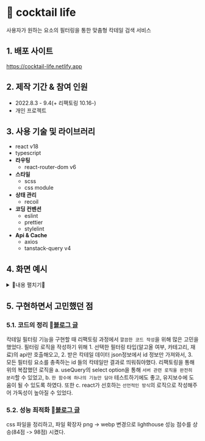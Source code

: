 # :pushpin: cocktail life
사용자가 원하는 요소의 필터링을 통한 맞춤형 칵테일 검색 서비스

## 1. 배포 사이트
https://cocktail-life.netlify.app

## 2. 제작 기간 & 참여 인원
- 2022.8.3 - 9.4(+ 리팩토링 10.16-)
- 개인 프로젝트

## 3. 사용 기술 및 라이브러리
- react v18
- typescript
- **라우팅**
  - react-router-dom v6
- **스타일**
   - scss
   - css module
- **상태 관리**
  - recoil
- **코딩 컨벤션**
   - eslint
   - prettier
   - stylelint
- **Api & Cache**
   - axios
   - tanstack-query v4

## 4. 화면 예시
<details markdown="1">
<summary>🎈내용 펼치기🎈</summary>
  
### 4.1. Popular 페이지
인기 칵테일을 rank 순서대로 볼 수 있습니다. 

![ezgif com-gif-maker (17)](https://user-images.githubusercontent.com/67466789/206457679-0f116170-300b-41ac-91e7-c65bd6ba268f.gif)

### 4.2. Search 페이지
- 검색 칵테일 이름 입력, 필터링을 통해 조건에 부합하는 검색을 할 수 있습니다. 
- search 버튼 클릭 시 로딩을 띄워줍니다. 
> 하지만, 60분 이내 이미 검색 이력이 있는 키워드 또는 필터링 검색의 경우 로딩을 거치지 않고 바로 검색 결과를 보여줍니다(캐싱).

#### 4.2.1. 키워드 서치
서치 이름 입력 -> search 버튼 클릭 -> 검색 결과

![ezgif com-gif-maker (23)](https://user-images.githubusercontent.com/67466789/206460246-2b6ac5cb-37ed-4d23-b06b-5227ce0cd215.gif)

#### 4.2.2. 필터링 서치
filter 버튼 클릭 -> alcoholic(알코올 여부) 또는 category(카테고리) 또는 ingredient(재료) 선택 -> filter 박스의 apply 버튼 클릭 -> search 버튼 클릭 -> 모든 filtering 조건에 부합하는 검색 결과

![ezgif com-gif-maker (12)](https://user-images.githubusercontent.com/67466789/206460580-c1002b33-6011-48c4-8bc3-27f7f0799e8f.gif)

#### 4.2.3. 검색어 없음 모달
서치 이름 입력, filtering 모두 선택x -> search 버튼 -> 오류 모달

 ![ezgif com-gif-maker (22)](https://user-images.githubusercontent.com/67466789/206459565-379efa93-a012-4a3a-811d-616b766e6401.gif)

### 4.3. Detail 페이지
검색 결과 또는 popular 페이지 칵테일 사진 클릭 -> detail 페이지

![ezgif com-gif-maker (13)](https://user-images.githubusercontent.com/67466789/206463881-d715f36b-ba5f-430c-a949-a318e3858b0b.gif)

- [제목, 알코올 여부, 카테고리, 재료, 재료 양, 만드는 방법]을 보여줍니다.
- 칵테일 사진 클릭 시 로딩을 띄워줍니다. 
 > 하지만, 60분 이내 이미 확인한 칵테일 일 경우 로딩을 거치지 않고 바로 detail 페이지를 보여줍니다(캐싱).

#### 4.3.1. alcoholic, ingredient 재검색
alcoholic(알코올 여부) 또는 category(카테고리) 또는 ingredient(재료) 클릭 -> search 페이지의 결과

![ezgif com-gif-maker (16)](https://user-images.githubusercontent.com/67466789/206464313-e9fd515e-fbb1-42c3-8583-4d3d5fd07671.gif)
![ezgif com-gif-maker (15)](https://user-images.githubusercontent.com/67466789/206464328-8670d24e-4d6a-4f20-b69b-0a397729ba0e.gif)

- alcoholic 또는 category, ingredient 를 클릭해 해당 조건에 부합하는 칵테일 재서치를 할 수 있습니다. 

### 4.4. 모바일 페이지
![ezgif com-gif-maker (21)](https://user-images.githubusercontent.com/67466789/206465594-98f8b024-049f-4f51-9800-8d21dc14051b.gif)

 </details>

## 5. 구현하면서 고민했던 점
### 5.1. 코드의 정리 :bookmark_tabs:[블로그 글](https://velog.io/@han-byul-yang/cocktail-search-%EA%B0%9C%EC%9D%B8-%ED%94%84%EB%A1%9C%EC%A0%9D%ED%8A%B81)
 칵테일 필터링 기능을 구현할 때 리팩토링 과정에서 `깔끔한 코드 작성`을 위해 많은 고민을 했었다. 필터링 로직을 작성하기 위해 1. 선택한 필터링 타입(알고올 여부, 카테고리, 재료)의 api만 호출해오고, 2. 받은 칵테일 데이터 json정보에서 id 정보만 가져와서, 3. 모든 필터링 요소를 충족하는 id 들의 칵테일만 결과로 띄워줘야했다. 
리팩토링을 통해 위의 복잡했던 로직을 a. useQuery의 select option을 통해 `서버 관련 로직을 완전히 분리`할 수 있었고, b. `한 함수에 하나의 기능만 담아` 테스트하기에도 좋고, 유지보수에 도움이 될 수 있도록 하였다. 또한 c. react가 선호하는 `선언적인 방식`의 로직으로 작성해주어 가독성이 높아질 수 있었다. 

### 5.2. 성능 최적화 :bookmark_tabs:[블로그 글](https://velog.io/@han-byul-yang/cocktail-search-%EC%B5%9C%EC%A0%81%ED%99%94)
 css 파일을 정리하고, 파일 확장자 png -> webp 변경으로 lighthouse 성능 점수를 상승(84점 -> 98점) 시켰다. 
